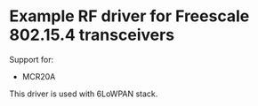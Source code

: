 # Example RF driver for Freescale 802.15.4 transceivers #

Support for:
 * MCR20A

This driver is used with 6LoWPAN stack.